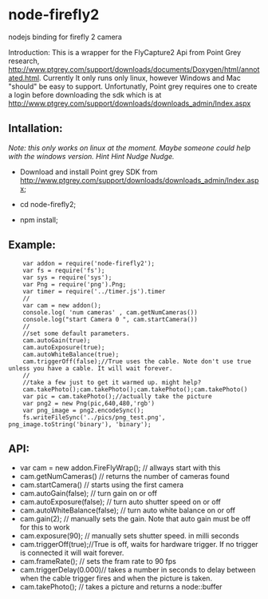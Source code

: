 node-firefly2
=============

nodejs binding for firefly 2 camera

Introduction:
This is a wrapper for the FlyCapture2 Api from Point Grey research, http://www.ptgrey.com/support/downloads/documents/Doxygen/html/annotated.html.
Currently It only runs only linux, however Windows and Mac "should" be easy to support.
Unfortunatly, Point grey requires one to create a login before downloading the sdk which is at http://www.ptgrey.com/support/downloads/downloads_admin/Index.aspx

Intallation:   
------------
<i> Note: this only works on linux at the moment. Maybe someone could help with the windows version. Hint Hint Nudge Nudge. </i>
* Download and install Point grey SDK from  http://www.ptgrey.com/support/downloads/downloads_admin/Index.aspx;
 
* cd node-firefly2;

* npm install;


Example:
--------

        var addon = require('node-firefly2');
        var fs = require('fs');
        var sys = require('sys');
        var Png = require('png').Png;
        var timer = require('../timer.js').timer
        //
        var cam = new addon();
        console.log( 'num cameras' , cam.getNumCameras())
        console.log("start Camera 0 ", cam.startCamera())
        //
        //set some default parameters.
        cam.autoGain(true);
        cam.autoExposure(true);
        cam.autoWhiteBalance(true);
        cam.triggerOff(false);//True uses the cable. Note don't use true unless you have a cable. It will wait forever. 
        //
        //take a few just to get it warmed up. might help?
        cam.takePhoto();cam.takePhoto();cam.takePhoto();cam.takePhoto()
        var pic = cam.takePhoto();//actually take the picture
        var png2 = new Png(pic,640,480,'rgb')
        var png_image = png2.encodeSync();
        fs.writeFileSync('../pics/png_test.png', png_image.toString('binary'), 'binary');
        
API:
----

* var cam = new addon.FireFlyWrap(); // allways start with this
* cam.getNumCameras() // returns the number of cameras found
* cam.startCamera() // starts using the first camera
* cam.autoGain(false); // turn gain on or off
* cam.autoExposure(false); // turn auto shutter speed on or off
* cam.autoWhiteBalance(false); // turn auto white balance on or off
* cam.gain(2); // manually sets the gain. Note that auto gain must be off for this to work
* cam.exposure(90); // manually sets shutter speed. in milli seconds
* cam.triggerOff(true);//True is off, waits for hardware trigger. If no trigger is connected it will wait forever.
* cam.frameRate(); // sets the fram rate to 90 fps
* cam.triggerDelay(0.000)//  takes a number in seconds to delay between when the cable trigger fires and when the picture is taken. 
* cam.takePhoto(); // takes a picture and returns a node::buffer

      

